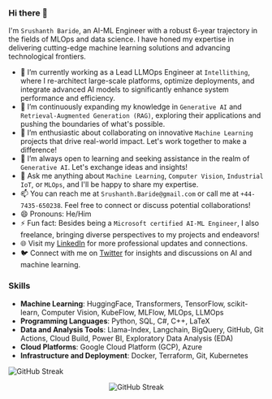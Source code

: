 ### Hi there 👋

I'm `Srushanth Baride`, an AI-ML Engineer with a robust 6-year trajectory in the fields of MLOps and data science. I have honed my expertise in delivering cutting-edge machine learning solutions and advancing technological frontiers.

- 🔭 I’m currently working as a Lead LLMOps Engineer at `Intellithing`, where I re-architect large-scale platforms, optimize deployments, and integrate advanced AI models to significantly enhance system performance and efficiency.
- 🌱 I’m continuously expanding my knowledge in `Generative AI` and `Retrieval-Augmented Generation (RAG)`, exploring their applications and pushing the boundaries of what's possible.
- 👯 I’m enthusiastic about collaborating on innovative `Machine Learning` projects that drive real-world impact. Let's work together to make a difference!
- 🤔 I’m always open to learning and seeking assistance in the realm of `Generative AI`. Let's exchange ideas and insights!
- 💬 Ask me anything about `Machine Learning`, `Computer Vision`, `Industrial IoT`, or `MLOps`, and I'll be happy to share my expertise.
- 📫 You can reach me at `Srushanth.Baride@gmail.com` or call me at `+44-7435-650238`. Feel free to connect or discuss potential collaborations!
- 😄 Pronouns: He/Him
- ⚡ Fun fact: Besides being a `Microsoft certified AI-ML Engineer`, I also freelance, bringing diverse perspectives to my projects and endeavors!
- 🌐 Visit my [LinkedIn](https://www.linkedin.com/in/srushanthbaride/) for more professional updates and connections.
- 🐦 Connect with me on [Twitter](https://twitter.com/SrushanthBaride) for insights and discussions on AI and machine learning.

### Skills
- **Machine Learning**: HuggingFace, Transformers, TensorFlow, scikit-learn, Computer Vision, KubeFlow, MLFlow, MLOps, LLMOps
- **Programming Languages**: Python, SQL, C#, C++, LaTeX
- **Data and Analysis Tools**: Llama-Index, Langchain, BigQuery, GitHub, Git Actions, Cloud Build, Power BI, Exploratory Data Analysis (EDA)
- **Cloud Platforms**: Google Cloud Platform (GCP), Azure
- **Infrastructure and Deployment**: Docker, Terraform, Git, Kubernetes

![GitHub Streak](https://github-readme-streak-stats.herokuapp.com?user=Srushanth&theme=transparent)

<div style="display: flex; justify-content: center;">
    <img src="https://github-readme-streak-stats.herokuapp.com?user=Srushanth&theme=transparent" alt="GitHub Streak">
</div>
